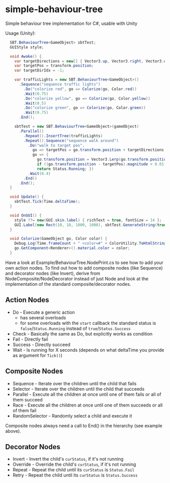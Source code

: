 # simple-behaviour-tree
Simple behaviour tree implementation for C#, usable with Unity

Usage (Unity):

```C#
  SBT.BehaviourTree<GameObject> sbtTest;
  GUIStyle style;

  void Awake() {
    var targetDirections = new[] { Vector3.up, Vector3.right, Vector3.down, Vector3.left };
    var targetPos = transform.position;
    var targetDirIdx = -1;

    var trafficLights = new SBT.BehaviourTree<GameObject>()
      .Sequence("sequence traffic lights")
        .Do("colorize red", go => Colorize(go, Color.red))
        .Wait(0.75)
        .Do("colorize yellow", go => Colorize(go, Color.yellow))
        .Wait(0.5)
        .Do("colorize green", go => Colorize(go, Color.green))
        .Wait(0.75)
      .End();

    sbtTest = new SBT.BehaviourTree<GameObject>(gameObject)
      .Parallel()
        .Repeat().InsertTree(trafficLights)
        .Repeat().Sequence("sequence walk around")
          .Do("walk to target pos",
            go => targetPos = go.transform.position + targetDirections[targetDirIdx = (targetDirIdx + 1) % 4],
            go => {
              go.transform.position = Vector3.Lerp(go.transform.position, targetPos, sbtTest.DeltaTime * 5f);
              if ((go.transform.position - targetPos).magnitude < 0.01f) { go.transform.position = targetPos; return Status.Success; }
              return Status.Running; })
          .Wait(0.4)
        .End()
      .End();
  }

  void Update() {
    sbtTest.Tick(Time.deltaTime);
  }

  void OnGUI() {
    style ??= new(GUI.skin.label) { richText = true, fontSize = 14 };
    GUI.Label(new Rect(10, 10, 1000, 1000), sbtTest.GenerateString(true), style);
  }

  void Colorize(GameObject go, Color color) {
    Debug.Log(Time.frameCount + " <color=#" + ColorUtility.ToHtmlStringRGB(color) + ">ColorTest</color> " + name, go);
    go.GetComponent<Renderer>().material.color = color;
  }
```

Have a look at Example/BehaviourTree.NodePrint.cs to see how to add your own action nodes. To find out how to add composite nodes (like Sequence) and decorator nodes (like Invert), derive from NodeComposite/NodeDecorator instead of just Node and look at the implementation of the standard composite/decorator nodes.

## Action Nodes

* Do - Execute a generic action
  * has several overloads
  * for some overloads with the `start` callback the standard status is `false`/`Status.Running` instead of `true`/`Status.Success`
* Check - Basically the same as Do, but explicitly works as condition
* Fail - Directly fail
* Success - Directly succeed
* Wait - Is running for X seconds (depends on what deltaTime you provide as argument for `Tick()`)

## Composite Nodes

* Sequence - Iterate over the children until the child that fails
* Selector - Iterate over the children until the child that succeeds
* Parallel - Execute all the children at once until one of them fails or all of them succeed
* Race - Execute all the children at once until one of them succeeds or all of them fail
* RandomSelector - Randomly select a child and execute it

Composite nodes always need a call to End() in the hierarchy (see example above).

## Decorator Nodes

* Invert - Invert the child's `curStatus`, if it's not running
* Override - Override the child's `curStatus`, if it's not running
* Repeat - Repeat the child until its `curStatus` is `Status.Fail`
* Retry - Repeat the child until its `curStatus` is `Status.Success`
